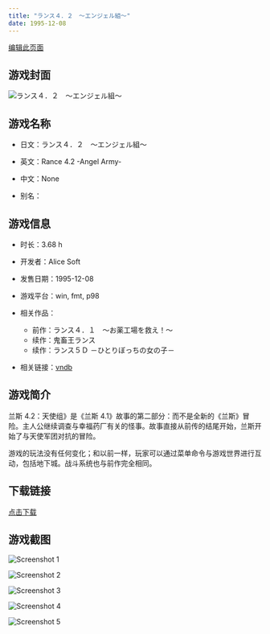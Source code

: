 ```yaml
---
title: "ランス４．２　～エンジェル組～"
date: 1995-12-08
---
```

[编辑此页面](https://github.com/ACG-3/ADV3-source/blob/main/source/_posts/games/%E3%83%A9%E3%83%B3%E3%82%B9%EF%BC%94%EF%BC%8E%EF%BC%92%E3%80%80%EF%BD%9E%E3%82%A8%E3%83%B3%E3%82%B8%E3%82%A7%E3%83%AB%E7%B5%84%EF%BD%9E.md)

## 游戏封面

![ランス４．２　～エンジェル組～](https%3A//pan.timero.xyz/onedrive/img_lib_001/%E3%83%A9%E3%83%B3%E3%82%B9%EF%BC%94%EF%BC%8E%EF%BC%92%E3%80%80%EF%BD%9E%E3%82%A8%E3%83%B3%E3%82%B8%E3%82%A7%E3%83%AB%E7%B5%84%EF%BD%9E_cover.avif)


## 游戏名称

- 日文：ランス４．２　～エンジェル組～
- 英文：Rance 4.2 -Angel Army-
- 中文：None

- 别名：


## 游戏信息

- 时长：3.68 h
- 开发者：Alice Soft
- 发售日期：1995-12-08
- 游戏平台：win, fmt, p98
- 相关作品：
   - 前作：ランス４．１　～お薬工場を救え！～
   - 续作：鬼畜王ランス
   - 续作：ランス５Ｄ －ひとりぼっちの女の子－

- 相关链接：[vndb](https://vndb.org/v2044)


## 游戏简介

兰斯 4.2：天使组》是《兰斯 4.1》故事的第二部分：而不是全新的《兰斯》冒险。主人公继续调查与幸福药厂有关的怪事。故事直接从前传的结尾开始，兰斯开始了与天使军团对抗的冒险。

游戏的玩法没有任何变化；和以前一样，玩家可以通过菜单命令与游戏世界进行互动，包括地下城。战斗系统也与前作完全相同。




## 下载链接

[点击下载](https://pan.timero.xyz/onedrive/adv_lib_001/%E3%83%A9%E3%83%B3%E3%82%B9%EF%BC%94%EF%BC%8E%EF%BC%92%E3%80%80%EF%BD%9E%E3%82%A8%E3%83%B3%E3%82%B8%E3%82%A7%E3%83%AB%E7%B5%84%EF%BD%9E)


## 游戏截图


![Screenshot 1](https%3A//pan.timero.xyz/onedrive/img_lib_001/%E3%83%A9%E3%83%B3%E3%82%B9%EF%BC%94%EF%BC%8E%EF%BC%92%E3%80%80%EF%BD%9E%E3%82%A8%E3%83%B3%E3%82%B8%E3%82%A7%E3%83%AB%E7%B5%84%EF%BD%9E_Screenshot_1.avif)

![Screenshot 2](https%3A//pan.timero.xyz/onedrive/img_lib_001/%E3%83%A9%E3%83%B3%E3%82%B9%EF%BC%94%EF%BC%8E%EF%BC%92%E3%80%80%EF%BD%9E%E3%82%A8%E3%83%B3%E3%82%B8%E3%82%A7%E3%83%AB%E7%B5%84%EF%BD%9E_Screenshot_2.avif)

![Screenshot 3](https%3A//pan.timero.xyz/onedrive/img_lib_001/%E3%83%A9%E3%83%B3%E3%82%B9%EF%BC%94%EF%BC%8E%EF%BC%92%E3%80%80%EF%BD%9E%E3%82%A8%E3%83%B3%E3%82%B8%E3%82%A7%E3%83%AB%E7%B5%84%EF%BD%9E_Screenshot_3.avif)

![Screenshot 4](https%3A//pan.timero.xyz/onedrive/img_lib_001/%E3%83%A9%E3%83%B3%E3%82%B9%EF%BC%94%EF%BC%8E%EF%BC%92%E3%80%80%EF%BD%9E%E3%82%A8%E3%83%B3%E3%82%B8%E3%82%A7%E3%83%AB%E7%B5%84%EF%BD%9E_Screenshot_4.avif)

![Screenshot 5](https%3A//pan.timero.xyz/onedrive/img_lib_001/%E3%83%A9%E3%83%B3%E3%82%B9%EF%BC%94%EF%BC%8E%EF%BC%92%E3%80%80%EF%BD%9E%E3%82%A8%E3%83%B3%E3%82%B8%E3%82%A7%E3%83%AB%E7%B5%84%EF%BD%9E_Screenshot_5.avif)

